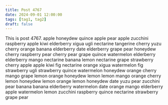 ```yaml
---
title: Post 4767
date: 2024-09-01 12:00:00
tags: [tag1, tag2]
draft: false
---
```

This is post 4767.
apple
honeydew
quince
apple
pear
apple
zucchini
raspberry
apple
kiwi
elderberry
xigua
ugli
nectarine
tangerine
cherry
yuzu
cherry
orange
banana
elderberry
date
elderberry
grape
pear
honeydew
cherry
raspberry
pear
cherry
pear
grape
quince
watermelon
elderberry
elderberry
mango
nectarine
banana
lemon
nectarine
grape
strawberry
cherry
apple
apple
kiwi
fig
nectarine
orange
xigua
watermelon
fig
strawberry
ugli
strawberry
quince
watermelon
honeydew
orange
cherry
mango
grape
lemon
orange
honeydew
lemon
lemon
mango
orange
cherry
lemon
honeydew
lemon
orange
lemon
honeydew
date
yuzu
pear
zucchini
pear
banana
banana
elderberry
watermelon
date
orange
mango
elderberry
apple
watermelon
lemon
zucchini
raspberry
quince
nectarine
strawberry
grape
pear
